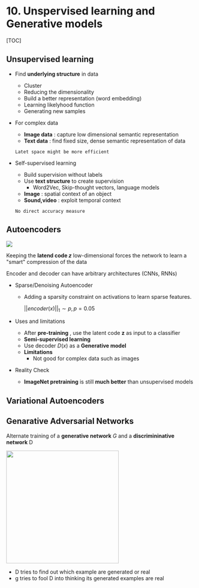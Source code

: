 # 10. Unspervised learning and Generative models

[TOC]

## Unsupervised learning

* Find **underlying structure** in data
  * Cluster
  * Reducing the dimensionality
  * Build a better representation (word embedding)
  * Learning likelyhood function
  * Generating new samples

* For complex data

  * **Image data** : capture low dimensional semantic representation
  * **Text data** : find fixed size, dense semantic representation of data

  `Latet space might be more efficient`

* Self-supervised learning

  * Build supervision without labels
  * Use **text structure** to create supervision
    * Word2Vec, Skip-thought vectors, language models
  * **Image** : spatial context of an object
  * **Sound,video** : exploit temporal context

  `No direct accuracy measure`

## Autoencoders

![](https://ws2.sinaimg.cn/large/006tKfTcgy1g1bnw1n9coj30tw0kkjuy.jpg)

Keeping the **latend code $z$** low-dimensional forces the network to learn a "smart" compression of the data

Encoder and decoder can have arbitrary architectures (CNNs, RNNs)



* Sparse/Denoising Autoencoder

  * Adding a sparsity constraint on activations to learn sparse features.

    $||encoder(x)||_1 \sim p, p=0.05$

* Uses and limitations

  * After **pre-training** , use the latent code **z** as input to a classifier
  * **Semi-supervised learning** 
  * Use decoder $D(x)$ as a **Generative model**
  * **Limitations**
    * Not good for complex data such as images

* Reality Check

  * **ImageNet pretraining** is still **much better** than unsupervised models

## Variational Autoencoders



## Genarative Adversarial Networks

Alternate training of a **generative network** $G$ and a **discrimininative network** D



<img src="https://ws3.sinaimg.cn/large/006tKfTcly1g1j94lukycj30jk0q6gqg.jpg" width="300">

* D tries to find out which example are generated or real
* g tries to fool D into thinking its generated examples are real



